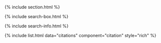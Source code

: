 {% include section.html %}

{% include search-box.html %}

{% include search-info.html %}

{% include list.html data="citations" component="citation" style="rich" %}
